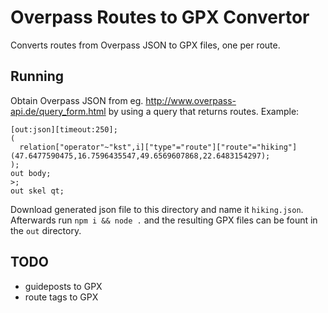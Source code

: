 # Overpass Routes to GPX Convertor

Converts routes from Overpass JSON to GPX files, one per route.

## Running

Obtain Overpass JSON from eg. http://www.overpass-api.de/query_form.html by using a query that returns routes. Example:

```
[out:json][timeout:250];
(
  relation["operator"~"kst",i]["type"="route"]["route"="hiking"](47.6477590475,16.7596435547,49.6569607868,22.6483154297);
);
out body;
>;
out skel qt;
```

Download generated json file to this directory and name it `hiking.json`. Afterwards run `npm i && node .` and the resulting GPX files can be fount in the `out` directory.

## TODO

* guideposts to GPX
* route tags to GPX
